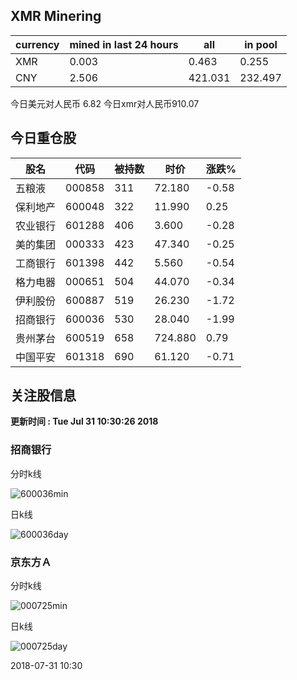 ## XMR Minering

|currency|mined in last 24 hours|all|in pool|
|---|---|---|---|
|XMR|0.003|0.463|0.255|
|CNY|2.506|421.031|232.497|

今日美元对人民币 6.82	今日xmr对人民币910.07


## 今日重仓股 

|股名|代码|被持数|时价|涨跌%|
|---|---|---|---|---|
|五粮液|000858|311|72.180|-0.58|
|保利地产|600048|322|11.990|0.25|
|农业银行|601288|406|3.600|-0.28|
|美的集团|000333|423|47.340|-0.25|
|工商银行|601398|442|5.560|-0.54|
|格力电器|000651|504|44.070|-0.34|
|伊利股份|600887|519|26.230|-1.72|
|招商银行|600036|530|28.040|-1.99|
|贵州茅台|600519|658|724.880|0.79|
|中国平安|601318|690|61.120|-0.71|

## 关注股信息
**更新时间 : Tue Jul 31 10:30:26 2018**
### 招商银行 
分时k线

![600036min](http://image.sinajs.cn/newchart/min/n/sh600036.gif)

日k线

![600036day](http://image.sinajs.cn/newchart/daily/n/sh600036.gif)

### 京东方Ａ 
分时k线

![000725min](http://image.sinajs.cn/newchart/min/n/sz000725.gif)

日k线

![000725day](http://image.sinajs.cn/newchart/daily/n/sz000725.gif)

2018-07-31 10:30